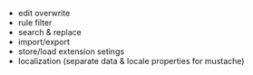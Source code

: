 * edit overwrite
* rule filter
* search & replace
* import/export
* store/load extension setings
* localization (separate data & locale properties for mustache)
